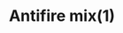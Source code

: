 ---
layout: item
title: Antifire mix(1)
item-id: 11507
datatable: true
id: 11507
name: "Antifire mix(1)"
members: true
lowalch: 52
highalch: 79
examine: "One dose of fishy anti-firebreath potion."
monsters:
  - id: 5566
    name: "Ferocious barbarian spirit"
    members: true
    combat_level: 166
    wiki_url: "https://oldschool.runescape.wiki/w/Ferocious_barbarian_spirit"
    drops:
      - quantity: "1"
        rarity: 0.03125
        drop_requirements: null
---